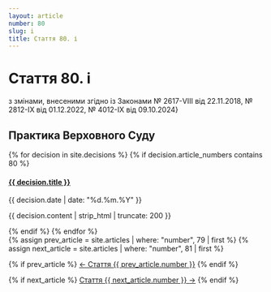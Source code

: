 ```yaml
---
layout: article
number: 80
slug: i
title: Стаття 80. і
---
```


# Стаття 80. і

з змінами, внесеними згідно із Законами № 2617-VIII від 22.11.2018, № 2812-IX від 01.12.2022, № 4012-IX від 09.10.2024}

## Практика Верховного Суду

<div class="decisions-container">
{% for decision in site.decisions %}
  {% if decision.article_numbers contains 80 %}
    <div class="decision-item">
      <h4><a href="{{ decision.url }}">{{ decision.title }}</a></h4>
      <p class="decision-date">{{ decision.date | date: "%d.%m.%Y" }}</p>
      <p class="decision-excerpt">{{ decision.content | strip_html | truncate: 200 }}</p>
    </div>
  {% endif %}
{% endfor %}
</div>

<div class="article-navigation">
  {% assign prev_article = site.articles | where: "number", 79 | first %}
  {% assign next_article = site.articles | where: "number", 81 | first %}
  
  {% if prev_article %}
    <a href="{{ prev_article.url }}" class="prev-article">← Стаття {{ prev_article.number }}</a>
  {% endif %}
  
  {% if next_article %}
    <a href="{{ next_article.url }}" class="next-article">Стаття {{ next_article.number }} →</a>
  {% endif %}
</div>
